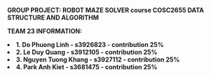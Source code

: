 <b>GROUP PROJECT: ROBOT MAZE SOLVER course COSC2655 DATA STRUCTURE AND ALGORITHM

TEAM 23 INFORMATION:
  <li> 1.	Do Phuong Linh - s3926823 - contribution 25%
  <li> 2.	Le Duy Quang - s3912105 - contribution 25%
  <li> 3.	Nguyen Tuong Khang - s3927112 - contribution 25%
  <li> 4.	Park Anh Kiet - s3681475 - contribution 25%
 
 

